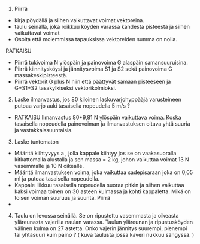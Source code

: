 1. Piirrä
 * kirja pöydällä ja siihen vaikuttavat voimat vektoreina.
 * taulu seinällä, joka roikkuu köyden varassa kahdesta pisteestä ja siihen vaikuttavat voimat
 * Osoita että molemmissa tapauksissa vektoreiden summa on nolla.

 RATKAISU
  * Piirrä tukivoima N ylöspäin ja painovoima G alaspäin samansuuruisina.
  * Piirrä kiinnitysköysi ja jännitysvoima S1 ja S2 sekä painovoima G massakeskipisteestä.  
  * Piirrä vektorit G plus N niin että päättyvät samaan pisteeseen ja G+S1+S2 tasakylkiseksi vektorikolmioksi.

2. Laske ilmanvastus, jos 80 kiloinen laskuvarjohyppääjä varusteineen putoaa varjo auki tasaisella nopeudella 5 m/s ?      
  * RATKAISU Ilmanvastus 80*9,81 N ylöspäin vaikuttava voima. Koska tasaisella nopeudella painovoiman ja ilmanvastuksen oltava yhtä suuria ja vastakkaissuuntaisia.


3. Laske tuntematon 
 * Määritä kiihtyvyys a , jolla kappale kiihtyy jos se on vaakasuoralla kitkattomalla alustalla ja sen massa = 2 kg, johon vaikuttaa voimat 13 N vasemmalle ja 10 N oikealle.
 * Määritä ilmanvastuksen voima, joka vaikuttaa sadepisaraan joka on 0,05 ml ja putoaa tasaisella nopeudella.
 * Kappale liikkuu tasaisella nopeudella suoraa pitkin ja siihen vaikuttaa kaksi voimaa toinen on 30 asteen kulmassa ja kohti kappaletta. Mikä on toisen voiman suuruus ja suunta. Piirrä 
 * 
 
4. Taulu on levossa seinällä. Se on ripustettu vasemmasta ja oikeasta yläreunasta vajerilla naulan varassa.
   Taulun yläreunan ja ripustusköyden välinen kulma on 27 astetta. Onko vajerin jännitys suurempi, pienempi tai yhtäsuuri kuin paino ?  ( kuva taulusta jossa kaveri nukkuu sängyssä. )



